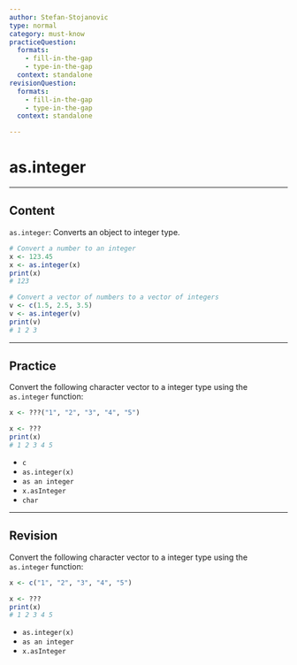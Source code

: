 ```yaml
---
author: Stefan-Stojanovic
type: normal
category: must-know
practiceQuestion:
  formats:
    - fill-in-the-gap
    - type-in-the-gap
  context: standalone
revisionQuestion:
  formats:
    - fill-in-the-gap
    - type-in-the-gap
  context: standalone

---
```


# as.integer

---

## Content

`as.integer`: Converts an object to integer type.

```r
# Convert a number to an integer
x <- 123.45
x <- as.integer(x)
print(x)  
# 123

# Convert a vector of numbers to a vector of integers
v <- c(1.5, 2.5, 3.5)
v <- as.integer(v)
print(v)  
# 1 2 3
```


---
## Practice

Convert the following character vector to a integer type using the `as.integer` function:

```r
x <- ???("1", "2", "3", "4", "5")

x <- ???
print(x) 
# 1 2 3 4 5
```

- `c`
- `as.integer(x)`
- `as an integer`
- `x.asInteger`
- `char`

---
## Revision

Convert the following character vector to a integer type using the `as.integer` function:

```r
x <- c("1", "2", "3", "4", "5")

x <- ???
print(x) 
# 1 2 3 4 5
```

- `as.integer(x)`
- `as an integer`
- `x.asInteger`
